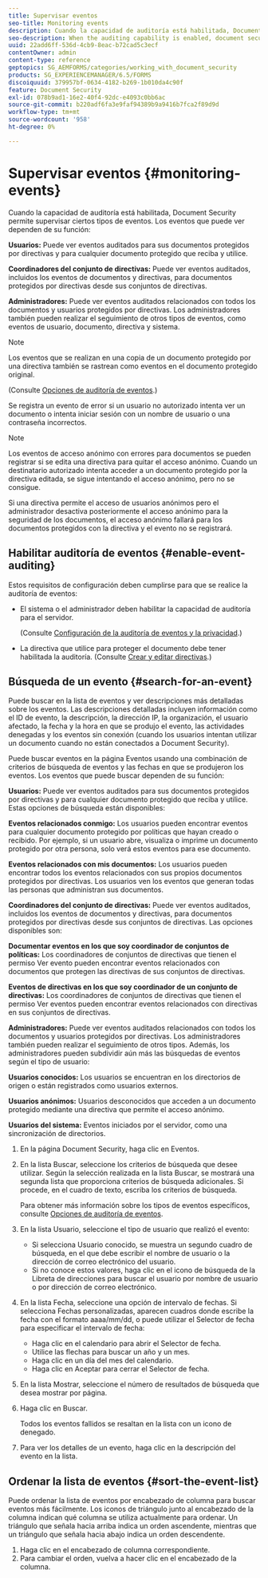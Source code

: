 ```yaml
---
title: Supervisar eventos
seo-title: Monitoring events
description: Cuando la capacidad de auditoría está habilitada, Document Security permite supervisar ciertos tipos de eventos. Puede buscar y ordenar fácilmente la lista de eventos mediante la seguridad de documentos.
seo-description: When the auditing capability is enabled, document security enables you to monitor certain types of events. You can easily search and sort the events list using the document security.
uuid: 22add6ff-536d-4cb9-8eac-b72cad5c3ecf
contentOwner: admin
content-type: reference
geptopics: SG_AEMFORMS/categories/working_with_document_security
products: SG_EXPERIENCEMANAGER/6.5/FORMS
discoiquuid: 379957bf-0634-4182-b269-1b010da4c90f
feature: Document Security
exl-id: 078b9ad1-16e2-40f4-92dc-e4093c0bb6ac
source-git-commit: b220adf6fa3e9faf94389b9a9416b7fca2f89d9d
workflow-type: tm+mt
source-wordcount: '958'
ht-degree: 0%

---
```


# Supervisar eventos {#monitoring-events}

Cuando la capacidad de auditoría está habilitada, Document Security permite supervisar ciertos tipos de eventos. Los eventos que puede ver dependen de su función:

**Usuarios:** Puede ver eventos auditados para sus documentos protegidos por directivas y para cualquier documento protegido que reciba y utilice.

**Coordinadores del conjunto de directivas:** Puede ver eventos auditados, incluidos los eventos de documentos y directivas, para documentos protegidos por directivas desde sus conjuntos de directivas.

**Administradores:** Puede ver eventos auditados relacionados con todos los documentos y usuarios protegidos por directivas. Los administradores también pueden realizar el seguimiento de otros tipos de eventos, como eventos de usuario, documento, directiva y sistema.

>[!NOTE]
>
>Los eventos que se realizan en una copia de un documento protegido por una directiva también se rastrean como eventos en el documento protegido original.

(Consulte [Opciones de auditoría de eventos](/help/forms/using/admin-help/configuring-client-server-options.md#event-auditing-options).)

Se registra un evento de error si un usuario no autorizado intenta ver un documento o intenta iniciar sesión con un nombre de usuario o una contraseña incorrectos.

>[!NOTE]
>
>Los eventos de acceso anónimo con errores para documentos se pueden registrar si se edita una directiva para quitar el acceso anónimo. Cuando un destinatario autorizado intenta acceder a un documento protegido por la directiva editada, se sigue intentando el acceso anónimo, pero no se consigue.

Si una directiva permite el acceso de usuarios anónimos pero el administrador desactiva posteriormente el acceso anónimo para la seguridad de los documentos, el acceso anónimo fallará para los documentos protegidos con la directiva y el evento no se registrará.

## Habilitar auditoría de eventos {#enable-event-auditing}

Estos requisitos de configuración deben cumplirse para que se realice la auditoría de eventos:

* El sistema o el administrador deben habilitar la capacidad de auditoría para el servidor.

   (Consulte [Configuración de la auditoría de eventos y la privacidad](/help/forms/using/admin-help/configuring-client-server-options.md#configuring-event-auditing-and-privacy-settings).)

* La directiva que utilice para proteger el documento debe tener habilitada la auditoría. (Consulte [Crear y editar directivas](/help/forms/using/admin-help/creating-policies.md#creating-and-editing-policies).)

## Búsqueda de un evento {#search-for-an-event}

Puede buscar en la lista de eventos y ver descripciones más detalladas sobre los eventos. Las descripciones detalladas incluyen información como el ID de evento, la descripción, la dirección IP, la organización, el usuario afectado, la fecha y la hora en que se produjo el evento, las actividades denegadas y los eventos sin conexión (cuando los usuarios intentan utilizar un documento cuando no están conectados a Document Security).

Puede buscar eventos en la página Eventos usando una combinación de criterios de búsqueda de eventos y las fechas en que se produjeron los eventos. Los eventos que puede buscar dependen de su función:

**Usuarios:** Puede ver eventos auditados para sus documentos protegidos por directivas y para cualquier documento protegido que reciba y utilice. Estas opciones de búsqueda están disponibles:

**Eventos relacionados conmigo:** Los usuarios pueden encontrar eventos para cualquier documento protegido por políticas que hayan creado o recibido. Por ejemplo, si un usuario abre, visualiza o imprime un documento protegido por otra persona, solo verá estos eventos para ese documento.

**Eventos relacionados con mis documentos:** Los usuarios pueden encontrar todos los eventos relacionados con sus propios documentos protegidos por directivas. Los usuarios ven los eventos que generan todas las personas que administran sus documentos.

**Coordinadores del conjunto de directivas:** Puede ver eventos auditados, incluidos los eventos de documentos y directivas, para documentos protegidos por directivas desde sus conjuntos de directivas. Las opciones disponibles son:

**Documentar eventos en los que soy coordinador de conjuntos de políticas:** Los coordinadores de conjuntos de directivas que tienen el permiso Ver evento pueden encontrar eventos relacionados con documentos que protegen las directivas de sus conjuntos de directivas.

**Eventos de directivas en los que soy coordinador de un conjunto de directivas:** Los coordinadores de conjuntos de directivas que tienen el permiso Ver eventos pueden encontrar eventos relacionados con directivas en sus conjuntos de directivas.

**Administradores:** Puede ver eventos auditados relacionados con todos los documentos y usuarios protegidos por directivas. Los administradores también pueden realizar el seguimiento de otros tipos. Además, los administradores pueden subdividir aún más las búsquedas de eventos según el tipo de usuario:

**Usuarios conocidos:** Los usuarios se encuentran en los directorios de origen o están registrados como usuarios externos.

**Usuarios anónimos:** Usuarios desconocidos que acceden a un documento protegido mediante una directiva que permite el acceso anónimo.

**Usuarios del sistema:** Eventos iniciados por el servidor, como una sincronización de directorios.

1. En la página Document Security, haga clic en Eventos.
1. En la lista Buscar, seleccione los criterios de búsqueda que desee utilizar. Según la selección realizada en la lista Buscar, se mostrará una segunda lista que proporciona criterios de búsqueda adicionales. Si procede, en el cuadro de texto, escriba los criterios de búsqueda.

   Para obtener más información sobre los tipos de eventos específicos, consulte [Opciones de auditoría de eventos](/help/forms/using/admin-help/configuring-client-server-options.md#event-auditing-options).

1. En la lista Usuario, seleccione el tipo de usuario que realizó el evento:

   * Si selecciona Usuario conocido, se muestra un segundo cuadro de búsqueda, en el que debe escribir el nombre de usuario o la dirección de correo electrónico del usuario.
   * Si no conoce estos valores, haga clic en el icono de búsqueda de la Libreta de direcciones para buscar el usuario por nombre de usuario o por dirección de correo electrónico.

1. En la lista Fecha, seleccione una opción de intervalo de fechas. Si selecciona Fechas personalizadas, aparecen cuadros donde escribe la fecha con el formato aaaa/mm/dd, o puede utilizar el Selector de fecha para especificar el intervalo de fecha:

   * Haga clic en el calendario para abrir el Selector de fecha.
   * Utilice las flechas para buscar un año y un mes.
   * Haga clic en un día del mes del calendario.
   * Haga clic en Aceptar para cerrar el Selector de fecha.

1. En la lista Mostrar, seleccione el número de resultados de búsqueda que desea mostrar por página.
1. Haga clic en Buscar.

   Todos los eventos fallidos se resaltan en la lista con un icono de denegado.

1. Para ver los detalles de un evento, haga clic en la descripción del evento en la lista.

## Ordenar la lista de eventos {#sort-the-event-list}

Puede ordenar la lista de eventos por encabezado de columna para buscar eventos más fácilmente. Los iconos de triángulo junto al encabezado de la columna indican qué columna se utiliza actualmente para ordenar. Un triángulo que señala hacia arriba indica un orden ascendente, mientras que un triángulo que señala hacia abajo indica un orden descendente.

1. Haga clic en el encabezado de columna correspondiente.
1. Para cambiar el orden, vuelva a hacer clic en el encabezado de la columna.
